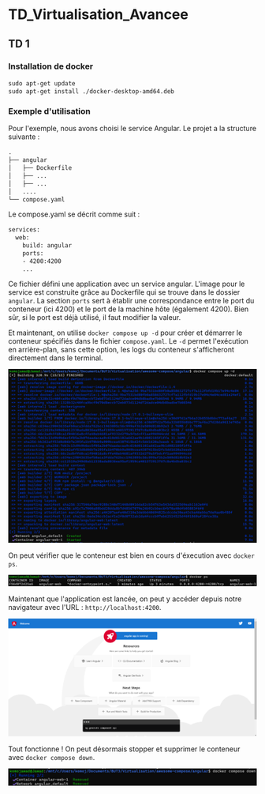 # TD_Virtualisation_Avancee

## TD 1

### Installation de docker
```
sudo apt-get update
sudo apt-get install ./docker-desktop-amd64.deb
```


### Exemple d'utilisation
Pour l'exemple, nous avons choisi le service Angular.
Le projet a la structure suivante :
```
.
├── angular
│   ├── Dockerfile
│   ├── ...
│   ├── ...
│   ....
└── compose.yaml
```

Le compose.yaml se décrit comme suit :
```
services:
  web:
    build: angular
    ports:
    - 4200:4200
    ...
```
Ce fichier défini une application avec un service angular. L'image pour le service est construite grâce au Dockerfile qui se trouve dans le dossier ``angular``.
La section ``ports`` sert à établir une correspondance entre le port du conteneur (ici 4200) et le port de la machine hôte (également 4200). Bien sûr, si le port est déjà utilisé, il faut modifier la valeur.

Et maintenant, on utilise ``docker compose up -d`` pour créer et démarrer le conteneur spécifiés dans le fichier ``compose.yaml``. Le ``-d`` permet l'exécution en arrière-plan, sans cette option, les logs du conteneur s'afficheront directement dans le terminal.

![alt text](Ressources/img/composeUp.png)

On peut vérifier que le conteneur est bien en cours d'éxecution avec ``docker ps``.

![alt text](Ressources/img/dockerPs.png)

Maintenant que l'application est lancée, on peut y accéder depuis notre navigateur avec l'URL : ``http://localhost:4200``.

![alt text](Ressources/img/visuelAngular.png)

Tout fonctionne ! On peut désormais stopper et supprimer le conteneur avec ``docker compose down``.

![alt text](Ressources/img/composeDown.png)
